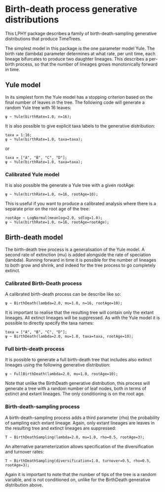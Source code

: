 # Birth-death process generative distributions

This LPHY package describes a family of birth-death-sampling generative distributions that produce TimeTrees.

The simplest model in this package is the one parameter model Yule. The birth rate (lambda) parameter determines at 
what rate, per unit time, each lineage bifurcates to produce two daughter lineages. This describes a per-birth process,
so that the number of lineages grows monotonically forward in time. 

## Yule model

In its simplest form the Yule model has a stopping criterion based on the final number of leaves in the tree. 
The following code will generate a random Yule tree with 16 leaves:

```
ψ ~ Yule(birthRate=1.0, n=16);
```

It is also possible to give explicit taxa labels to the generative distribution:

```
taxa = 1:16;
ψ ~ Yule(birthRate=1.0, taxa=taxa);
```

or

```
taxa = ["A", "B", "C", "D"];
ψ ~ Yule(birthRate=1.0, taxa=taxa);
```

### Calibrated Yule model

It is also possible the generate a Yule tree with a given rootAge:

```
ψ ~ Yule(birthRate=1.0, n=16, rootAge=10);
```

This is useful if you want to produce a calibrated analysis where there is a separate prior on the root age of the tree:

```
rootAge ~ LogNormal(meanlog=2.0, sdlog=1.0);
ψ ~ Yule(birthRate=1.0, n=16, rootAge=rootAge);
```

## Birth-death model

The birth-death tree process is a generalisation of the Yule model. A second rate of extinction (mu) is added alongside
the rate of speciation (lambda). Running forward in time it is possible for the number of lineages to both grow and 
shrink, and indeed for the tree process to go completely extinct. 

### Calibrated Birth-Death process

A calibrated birth-death process can be describe like so:

```
ψ ~ BirthDeath(lambda=2.0, mu=1.0, n=16, rootAge=10);
```

It is important to realise that the resulting tree will contain only the extant lineages. All extinct lineages will be
suppressed. As with the Yule model it is possible to directly specify the taxa names:

```
taxa = ["A", "B", "C", "D"];
ψ ~ BirthDeath(lambda=2.0, mu=1.0, taxa=taxa, rootAge=10);
```

### Full birth-death process

It is possible to generate a full birth-death tree that includes also extinct lineages using the following generative
distribution:

```
ψ ~ FullBirthDeath(lambda=2.0, mu=1.0, rootAge=10);
```

Note that unlike the BirthDeath generative distribution, this process will generate a tree with a random number of
leaf nodes, both in terms of extinct and extant lineages. The only conditioning is on the root age.

### Birth-death-sampling process

A birth-death-sampling process adds a third parameter (rho) the probability of sampling each extant lineage. Again, 
only extant lineages are leaves in the resulting tree and extinct lineages are suppressed:

```
T ~ BirthDeathSampling(lambda=2.0, mu=1.0, rho=0.5, rootAge=3);
```

An alternative parameterization allows specification of the diversification and turnover rates:

```
T ~ BirthDeathSampling(diversification=1.0, turnover=0.5, rho=0.5, rootAge=3);
```

Again it is important to note that the number of tips of the tree is a random variable, and is not conditioned on,
unlike for the BirthDeath generative distribution above.

